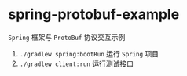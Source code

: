 # spring-protobuf-example

`Spring` 框架与 `ProtoBuf` 协议交互示例

1. `./gradlew spring:bootRun` 运行 `Spring` 项目
1. `./gradlew client:run` 运行测试接口

